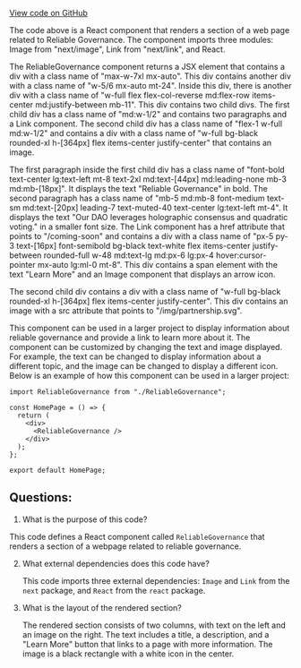 [View code on GitHub](zoo-labs/zoo/blob/master/core/src/pages/home/ReliableGovernance.tsx)

The code above is a React component that renders a section of a web page related to Reliable Governance. The component imports three modules: Image from "next/image", Link from "next/link", and React. 

The ReliableGovernance component returns a JSX element that contains a div with a class name of "max-w-7xl mx-auto". This div contains another div with a class name of "w-5/6 mx-auto mt-24". Inside this div, there is another div with a class name of "w-full flex flex-col-reverse md:flex-row items-center md:justify-between mb-11". This div contains two child divs. The first child div has a class name of "md:w-1/2" and contains two paragraphs and a Link component. The second child div has a class name of "flex-1 w-full md:w-1/2" and contains a div with a class name of "w-full bg-black  rounded-xl h-[364px] flex items-center justify-center" that contains an image.

The first paragraph inside the first child div has a class name of "font-bold text-center lg:text-left mt-8 text-2xl md:text-[44px] md:leading-none mb-3 md:mb-[18px]". It displays the text "Reliable Governance" in bold. The second paragraph has a class name of "mb-5 md:mb-8 font-medium text-sm md:text-[20px] leading-7 text-muted-40 text-center lg:text-left mt-4". It displays the text "Our DAO leverages holographic consensus and quadratic voting." in a smaller font size. The Link component has a href attribute that points to "/coming-soon" and contains a div with a class name of "px-5 py-3 text-[16px] font-semibold bg-black text-white flex items-center justify-between rounded-full w-48 md:text-lg md:px-6 lg:px-4 hover:cursor-pointer mx-auto lg:ml-0 mt-8". This div contains a span element with the text "Learn More" and an Image component that displays an arrow icon.

The second child div contains a div with a class name of "w-full bg-black  rounded-xl h-[364px] flex items-center justify-center". This div contains an image with a src attribute that points to "/img/partnership.svg".

This component can be used in a larger project to display information about reliable governance and provide a link to learn more about it. The component can be customized by changing the text and image displayed. For example, the text can be changed to display information about a different topic, and the image can be changed to display a different icon. Below is an example of how this component can be used in a larger project:

```
import ReliableGovernance from "./ReliableGovernance";

const HomePage = () => {
  return (
    <div>
      <ReliableGovernance />
    </div>
  );
};

export default HomePage;
```
## Questions: 
 1. What is the purpose of this code?
   
   This code defines a React component called `ReliableGovernance` that renders a section of a webpage related to reliable governance.

2. What external dependencies does this code have?
   
   This code imports three external dependencies: `Image` and `Link` from the `next` package, and `React` from the `react` package.

3. What is the layout of the rendered section?
   
   The rendered section consists of two columns, with text on the left and an image on the right. The text includes a title, a description, and a "Learn More" button that links to a page with more information. The image is a black rectangle with a white icon in the center.